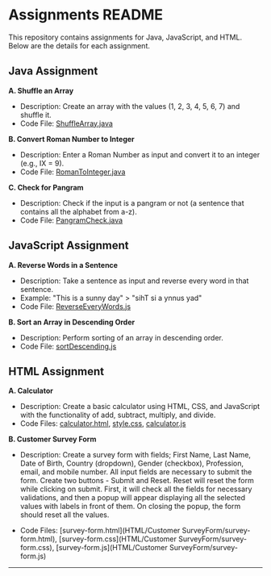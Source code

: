 # Assignments README

This repository contains assignments for Java, JavaScript, and HTML. Below are the details for each assignment.

## Java Assignment

**A. Shuffle an Array**

- Description: Create an array with the values (1, 2, 3, 4, 5, 6, 7) and shuffle it.
- Code File: [ShuffleArray.java](Java/ShuffleArray.java)

**B. Convert Roman Number to Integer**

- Description: Enter a Roman Number as input and convert it to an integer (e.g., IX = 9).
- Code File: [RomanToInteger.java](Java/RomanToInteger.java)

**C. Check for Pangram**

- Description: Check if the input is a pangram or not (a sentence that contains all the alphabet from a-z).
- Code File: [PangramCheck.java](Java/PangramCheck.java)

## JavaScript Assignment

**A. Reverse Words in a Sentence**

- Description: Take a sentence as input and reverse every word in that sentence.
- Example: "This is a sunny day" > "sihT si a ynnus yad"
- Code File: [ReverseEveryWords.js](JavaScript/ReverseEveryWords.js)

**B. Sort an Array in Descending Order**

- Description: Perform sorting of an array in descending order.
- Code File: [sortDescending.js](JavaScript/sortDescending.js)

## HTML Assignment

**A. Calculator**

- Description: Create a basic calculator using HTML, CSS, and JavaScript with the functionality of add, subtract, multiply, and divide.
- Code Files: [calculator.html](HTML/Calculator/calculator.html), [style.css](HTML/Calculator/style.css), [calculator.js](HTML/Calculator/script.js)

**B. Customer Survey Form**

- Description: Create a survey form with fields; First Name, Last Name, Date of Birth, Country (dropdown), Gender (checkbox), Profession, email, and mobile number. All input fields are necessary to submit the form. Create two buttons - Submit and Reset. Reset will reset the form while clicking on submit. First, it will check all the fields for necessary validations, and then a popup will appear displaying all the selected values with labels in front of them. On closing the popup, the form should reset all the values.
  
- Code Files: [survey-form.html](HTML/Customer SurveyForm/survey-form.html), [survey-form.css](HTML/Customer SurveyForm/survey-form.css), [survey-form.js](HTML/Customer SurveyForm/survey-form.js)
---
